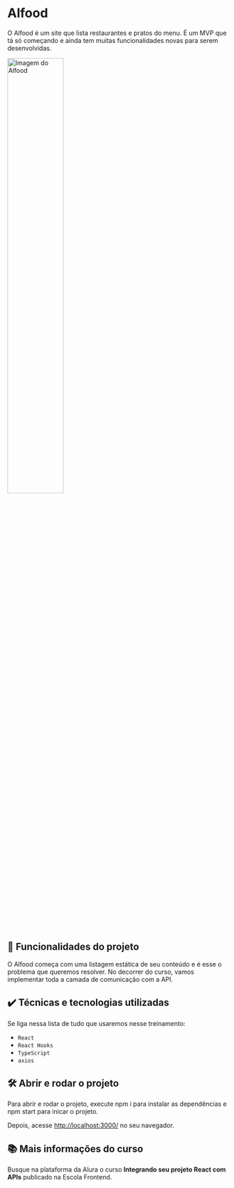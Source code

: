 
# Alfood

O Alfood é um site que lista restaurantes e pratos do menu. 
É um MVP que tá só começando e ainda tem muitas funcionalidades novas para serem desenvolvidas.

<img src="screencapture.png" alt="Imagem do Alfood" width="50%">


## 🔨 Funcionalidades do projeto

O Alfood começa com uma listagem estática de seu conteúdo e é esse o problema que queremos resolver.
No decorrer do curso, vamos implementar toda a camada de comunicação com a API.

## ✔️ Técnicas e tecnologias utilizadas

Se liga nessa lista de tudo que usaremos nesse treinamento:

- `React`
- `React Hooks`
- `TypeScript`
- `axios`

## 🛠️ Abrir e rodar o projeto

Para abrir e rodar o projeto, execute npm i para instalar as dependências e npm start para inicar o projeto.

Depois, acesse <a href="http://localhost:3000/">http://localhost:3000/</a> no seu navegador.

## 📚 Mais informações do curso

Busque na plataforma da Alura o curso **Integrando seu projeto React com APIs** publicado na Escola Frontend.
